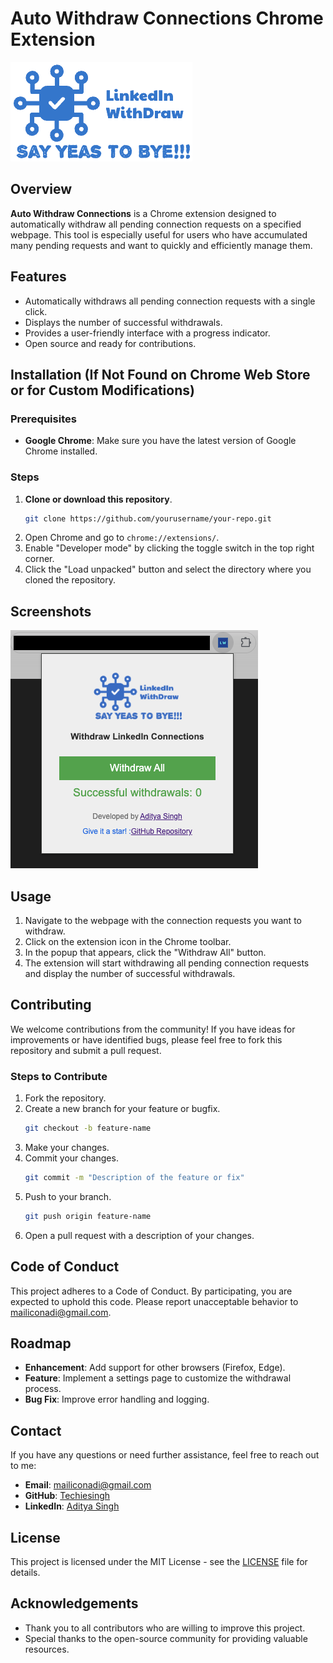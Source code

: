 # Auto Withdraw Connections Chrome Extension

![Logo](logo.png)

## Overview

**Auto Withdraw Connections** is a Chrome extension designed to automatically withdraw all pending connection requests on a specified webpage. This tool is especially useful for users who have accumulated many pending requests and want to quickly and efficiently manage them.

## Features

- Automatically withdraws all pending connection requests with a single click.
- Displays the number of successful withdrawals.
- Provides a user-friendly interface with a progress indicator.
- Open source and ready for contributions.

## Installation (If Not Found on Chrome Web Store or for Custom Modifications)

### Prerequisites

- **Google Chrome**: Make sure you have the latest version of Google Chrome installed.

### Steps

1. **Clone or download this repository**.
   ```sh
   git clone https://github.com/yourusername/your-repo.git
   ```
2. Open Chrome and go to `chrome://extensions/`.
3. Enable "Developer mode" by clicking the toggle switch in the top right corner.
4. Click the "Load unpacked" button and select the directory where you cloned the repository.

## Screenshots

![SnapShot](SnapShot.png)

## Usage

1. Navigate to the webpage with the connection requests you want to withdraw.
2. Click on the extension icon in the Chrome toolbar.
3. In the popup that appears, click the "Withdraw All" button.
4. The extension will start withdrawing all pending connection requests and display the number of successful withdrawals.

## Contributing

We welcome contributions from the community! If you have ideas for improvements or have identified bugs, please feel free to fork this repository and submit a pull request.

### Steps to Contribute

1. Fork the repository.
2. Create a new branch for your feature or bugfix.
   ```sh
   git checkout -b feature-name
   ```
3. Make your changes.
4. Commit your changes.
   ```sh
   git commit -m "Description of the feature or fix"
   ```
5. Push to your branch.
   ```sh
   git push origin feature-name
   ```
6. Open a pull request with a description of your changes.

## Code of Conduct

This project adheres to a Code of Conduct. By participating, you are expected to uphold this code. Please report unacceptable behavior to [mailiconadi@gmail.com](mailto:mailiconadi@gmail.com).

## Roadmap

- **Enhancement**: Add support for other browsers (Firefox, Edge).
- **Feature**: Implement a settings page to customize the withdrawal process.
- **Bug Fix**: Improve error handling and logging.

## Contact

If you have any questions or need further assistance, feel free to reach out to me:

- **Email**: [mailiconadi@gmail.com](mailto:mailiconadi@gmail.com)
- **GitHub**: [Techiesingh](https://github.com/techiesingh)
- **LinkedIn**: [Aditya Singh](https://www.linkedin.com/in/techiesingh)

## License

This project is licensed under the MIT License - see the [LICENSE](LICENSE) file for details.

## Acknowledgements

- Thank you to all contributors who are willing to improve this project.
- Special thanks to the open-source community for providing valuable resources.
